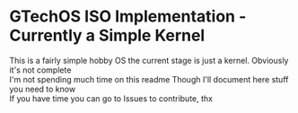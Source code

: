# GTechOS ISO Implementation - Currently a Simple Kernel
This is a fairly simple hobby OS the current stage is just a kernel. Obviously it's not complete  
I'm not spending much time on this readme Though I'll document here stuff you need to know  
If you have time you can go to Issues to contribute, thx  